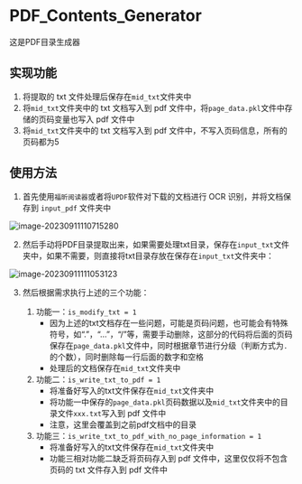 # PDF_Contents_Generator
这是PDF目录生成器

## 实现功能

1. 将提取的 txt 文件处理后保存在`mid_txt`文件夹中
2. 将`mid_txt`文件夹中的 txt 文档写入到 pdf 文件中，将`page_data.pkl`文件中存储的页码变量也写入 pdf 文件中
3. 将`mid_txt`文件夹中的 txt 文档写入到 pdf 文件中，不写入页码信息，所有的页码都为5

## 使用方法

1. 首先使用`福昕阅读器`或者将`UPDF`软件对下载的文档进行 OCR 识别，并将文档保存到 `input_pdf` 文件夹中

![image-20230911110715280](https://vip2.loli.io/2023/09/11/UHviNgk7FaLItMJ.png)

2. 然后手动将PDF目录提取出来，如果需要处理txt目录，保存在`input_txt`文件夹中，如果不需要，则直接将txt目录存放在保存在`input_txt`文件夹中：

![image-20230911111053123](https://vip2.loli.io/2023/09/11/KiokPFWQRrGNHLa.png)

3. 然后根据需求执行上述的三个功能：

   1. 功能一：`is_modify_txt = 1`
      * 因为上述的txt文档存在一些问题，可能是页码问题，也可能会有特殊符号，如“.”，“…”，“/”等，需要手动删除，这部分的代码将后面的页码保存在`page_data.pkl`文件中，同时根据章节进行分级（判断方式为`.`的个数），同时删除每一行后面的数字和空格
      * 处理后的文档保存在`mid_txt`文件夹中
   2. 功能二：`is_write_txt_to_pdf = 1`
      * 将准备好写入的txt文件保存在`mid_txt`文件夹中
      * 将功能一中保存的`page_data.pkl`页码数据以及`mid_txt`文件夹中的目录文件`xxx.txt`写入到 pdf 文件中
      * 注意，这里会覆盖到之前pdf文档中的目录
   3. 功能三：`is_write_txt_to_pdf_with_no_page_information = 1`
      * 将准备好写入的txt文件保存在`mid_txt`文件夹中
      * 功能三相对功能二缺乏将页码存入到 pdf 文件中，这里仅仅将不包含页码的 txt 文件存入到 pdf 文件中

   